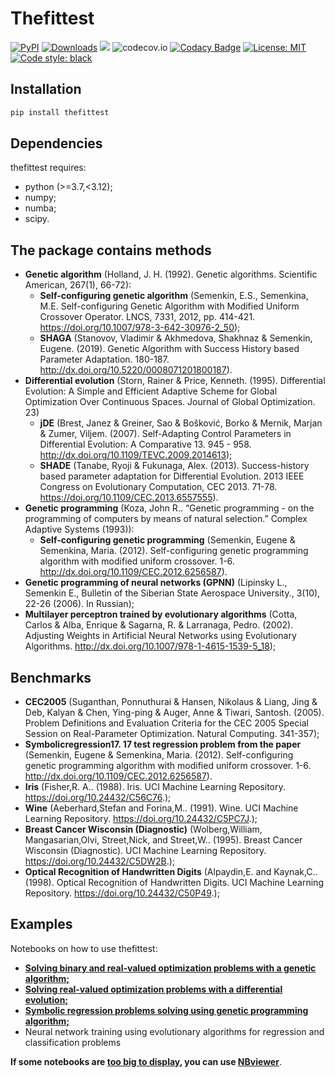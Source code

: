 # Thefittest 

[![PyPI](https://img.shields.io/pypi/v/thefittest?label=PyPI%20-%20Package%20version)](https://pypi.org/project/thefittest/)
[![Downloads](https://static.pepy.tech/badge/thefittest)](https://pepy.tech/project/thefittest)
![](https://komarev.com/ghpvc/?username=thefittest)
![codecov.io](https://codecov.io/github/sherstpasha/thefittest/coverage.svg?branch=master)
[![Codacy Badge](https://app.codacy.com/project/badge/Grade/4c47b6de61c4422180529bbc360262c4)](https://app.codacy.com/gh/sherstpasha/thefittest/dashboard?utm_source=gh&utm_medium=referral&utm_content=&utm_campaign=Badge_grade)
[![License: MIT](https://img.shields.io/badge/License-MIT-yellow.svg)](https://opensource.org/licenses/MIT)
[![Code style: black](https://img.shields.io/badge/code%20style-black-000000.svg)](https://github.com/psf/black)

## Installation
```bash
pip install thefittest
```

## Dependencies
thefittest requires:
*   python (>=3.7,<3.12);
*   numpy;
*   numba;
*   scipy.

## The package contains methods
*   **Genetic algorithm** (Holland, J. H. (1992). Genetic algorithms. Scientific American, 267(1), 66-72):
    *   **Self-configuring genetic algorithm** (Semenkin, E.S., Semenkina, M.E. Self-configuring Genetic Algorithm with Modified Uniform Crossover Operator. LNCS, 7331, 2012, pp. 414-421. https://doi.org/10.1007/978-3-642-30976-2_50);
    *   **SHAGA** (Stanovov, Vladimir & Akhmedova, Shakhnaz & Semenkin, Eugene. (2019). Genetic Algorithm with Success History based Parameter Adaptation. 180-187. http://dx.doi.org/10.5220/0008071201800187).
*   **Differential evolution** (Storn, Rainer & Price, Kenneth. (1995). Differential Evolution: A Simple and Efficient Adaptive Scheme for Global Optimization Over Continuous Spaces. Journal of Global Optimization. 23)
    *   **jDE** (Brest, Janez & Greiner, Sao & Bošković, Borko & Mernik, Marjan & Zumer, Viljem. (2007). Self-Adapting Control Parameters in Differential Evolution: A Comparative 13. 945 - 958. http://dx.doi.org/10.1109/TEVC.2009.2014613);
    *   **SHADE** (Tanabe, Ryoji & Fukunaga, Alex. (2013). Success-history based parameter adaptation for Differential Evolution. 2013 IEEE Congress on Evolutionary Computation, CEC 2013. 71-78. https://doi.org/10.1109/CEC.2013.6557555).
*   **Genetic programming** (Koza, John R.. “Genetic programming - on the programming of computers by means
    of natural selection.” Complex Adaptive Systems (1993)):
    *   **Self-configuring genetic programming** (Semenkin, Eugene & Semenkina, Maria. (2012). Self-configuring genetic programming algorithm with modified uniform crossover. 1-6. http://dx.doi.org/10.1109/CEC.2012.6256587).
*   **Genetic programming of neural networks (GPNN)** (Lipinsky L., Semenkin E., Bulletin of the Siberian State Aerospace University., 3(10), 22-26 (2006). In Russian);
*   **Multilayer perceptron trained by evolutionary algorithms** (Cotta, Carlos & Alba, Enrique & Sagarna, R. & Larranaga, Pedro. (2002). Adjusting Weights in Artificial Neural Networks using Evolutionary Algorithms. http://dx.doi.org/10.1007/978-1-4615-1539-5_18);

## Benchmarks
*   **CEC2005** (Suganthan, Ponnuthurai & Hansen, Nikolaus & Liang, Jing & Deb, Kalyan & Chen, Ying-ping & Auger, Anne & Tiwari, Santosh. (2005). Problem Definitions and Evaluation Criteria for the CEC 2005 Special Session on Real-Parameter Optimization. Natural Computing. 341-357);
*   **Symbolicregression17. 17 test regression problem from the paper** (Semenkin, Eugene & Semenkina, Maria. (2012). Self-configuring genetic programming algorithm with modified uniform crossover. 1-6. http://dx.doi.org/10.1109/CEC.2012.6256587).
*   **Iris** (Fisher,R. A.. (1988). Iris. UCI Machine Learning Repository. https://doi.org/10.24432/C56C76.);
*   **Wine** (Aeberhard,Stefan and Forina,M.. (1991). Wine. UCI Machine Learning Repository. https://doi.org/10.24432/C5PC7J.);
*   **Breast Cancer Wisconsin (Diagnostic)** (Wolberg,William, Mangasarian,Olvi, Street,Nick, and Street,W.. (1995). Breast Cancer Wisconsin (Diagnostic). UCI Machine Learning Repository. https://doi.org/10.24432/C5DW2B.);
*   **Optical Recognition of Handwritten Digits** (Alpaydin,E. and Kaynak,C.. (1998). Optical Recognition of Handwritten Digits. UCI Machine Learning Repository. https://doi.org/10.24432/C50P49.);

## Examples
Notebooks on how to use thefittest:
*   [**Solving binary and real-valued optimization problems with a genetic algorithm;**](https://github.com/sherstpasha/thefittest-notebooks/blob/main/genetic_algorithm_binary_rastrigin_custom_problems.ipynb) 
*   [**Solving real-valued optimization problems with a differential evolution;**](https://github.com/sherstpasha/thefittest-notebooks/blob/main/differential_evolution_griewank_custom_problems.ipynb) 
*   [**Symbolic regression problems solving using genetic programming algorithm;**](https://github.com/sherstpasha/thefittest-notebooks/blob/main/genetic_programming_symbolic_regression_problem.ipynb) 
* Neural network training using evolutionary algorithms for regression and classification problems

 **If some notebooks are <u>too big to display</u>, you can use [<u>NBviewer</u>](https://nbviewer.org/)**.

